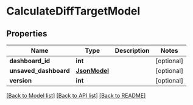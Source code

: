 # CalculateDiffTargetModel

## Properties
Name | Type | Description | Notes
------------ | ------------- | ------------- | -------------
**dashboard_id** | **int** |  | [optional] 
**unsaved_dashboard** | [**JsonModel**](JsonModel.md) |  | [optional] 
**version** | **int** |  | [optional] 

[[Back to Model list]](../README.md#documentation-for-models) [[Back to API list]](../README.md#documentation-for-api-endpoints) [[Back to README]](../README.md)


